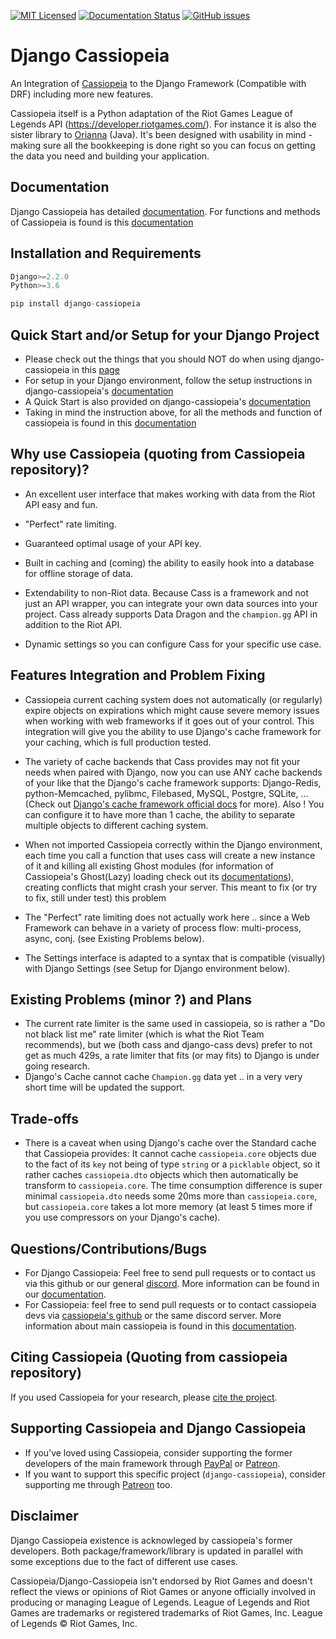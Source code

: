 [![MIT Licensed](https://img.shields.io/badge/license-MIT-green.svg)](https://github.com/paaksing/django-cassiopeia/blob/master/LICENSE.txt)
[![Documentation Status](https://readthedocs.org/projects/django-cassiopeia/badge/?version=latest)](https://django-cassiopeia.readthedocs.io/en/latest/?badge=latest)
[![GitHub issues](https://img.shields.io/github/issues/Naereen/StrapDown.js.svg)](https://github.com/paaksing/django-cassiopeia/issues)


# Django Cassiopeia

An Integration of [Cassiopeia](https://github.com/meraki-analytics/cassiopeia) to the Django Framework (Compatible with DRF) including more new features.

Cassiopeia itself is a Python adaptation of the Riot Games League of Legends API (https://developer.riotgames.com/). For instance it is also the sister library to [Orianna](https://github.com/robrua/Orianna) (Java). It's been designed with usability in mind - making sure all the bookkeeping is done right so you can focus on getting the data you need and building your application.

## Documentation
Django Cassiopeia has detailed [documentation](https://django-cassiopeia.readthedocs.io/en/latest/).
For functions and methods of Cassiopeia is found is this [documentation](http://cassiopeia.readthedocs.org/en/latest/) 

## Installation and Requirements
```python
Django>=2.2.0
Python>=3.6

pip install django-cassiopeia
```

## Quick Start and/or Setup for your Django Project

* Please check out the things that you should NOT do when using django-cassiopeia in this [page](https://django-cassiopeia.readthedocs.io/en/latest/cautions/)
* For setup in your Django environment, follow the setup instructions in django-cassiopeia's [documentation](https://django-cassiopeia.readthedocs.io/en/latest/django-setup/)
* A Quick Start is also provided on django-cassiopeia's [documentation](https://django-cassiopeia.readthedocs.io/en/latest/examples/)
* Taking in mind the instruction above, for all the methods and function of cassiopeia is found in this [documentation](http://cassiopeia.readthedocs.org/en/latest/)

## Why use Cassiopeia (quoting from Cassiopeia repository)?

* An excellent user interface that makes working with data from the Riot API easy and fun.

* "Perfect" rate limiting.

* Guaranteed optimal usage of your API key.

* Built in caching and (coming) the ability to easily hook into a database for offline storage of data.

* Extendability to non-Riot data. Because Cass is a framework and not just an API wrapper, you can integrate your own data sources into your project. Cass already supports Data Dragon and the ``champion.gg`` API in addition to the Riot API.

* Dynamic settings so you can configure Cass for your specific use case.

## Features Integration and Problem Fixing

* Cassiopeia current caching system does not automatically (or regularly) expire objects on expirations which might cause severe memory issues when working with web frameworks if it goes out of your control. This integration will give you the ability to use Django's cache framework for your caching, which is full production tested.

* The variety of cache backends that Cass provides may not fit your needs when paired with Django, now you can use ANY cache backends of your like that the Django's cache framework supports: Django-Redis, python-Memcached, pylibmc, Filebased, MySQL, Postgre, SQLite, ... (Check out [Django's cache framework official docs](https://docs.djangoproject.com/en/dev/topics/cache/) for more). Also ! You can configure it to have more than 1 cache, the ability to separate multiple objects to different caching system. 

* When not imported Cassiopeia correctly within the Django environment, each time you call a function that uses cass will create a new instance of it and killing all existing Ghost modules (for information of Cassiopeia's Ghost(Lazy) loading check out its [documentations](http://cassiopeia.readthedocs.org/en/latest/)), creating conflicts that might crash your server. This meant to fix (or try to fix, still under test) this problem

* The "Perfect" rate limiting does not actually work here .. since a Web Framework can behave in a variety of process flow: multi-process, async, conj. (see Existing Problems below).

* The Settings interface is adapted to a syntax that is compatible (visually) with Django Settings (see Setup for Django environment below).

## Existing Problems (minor ?) and Plans

* The current rate limiter is the same used in cassiopeia, so is rather a "Do not black list me" rate limiter (which is what the Riot Team recommends), but we (both cass and django-cass devs) prefer to not get as much 429s, a rate limiter that fits (or may fits) to Django is under going research.
* Django's Cache cannot cache `Champion.gg` data yet .. in a very very short time will be updated the support.

## Trade-offs

* There is a caveat when using Django's cache over the Standard cache that Cassiopeia provides: It cannot cache `cassiopeia.core` objects due to the fact of its `key` not being of type `string` or a `picklable` object, so it rather caches `cassiopeia.dto` objects which then automatically be transform to `cassiopeia.core`. The time consumption difference is super minimal `cassiopeia.dto` needs some 20ms more than `cassiopeia.core`, but `cassiopeia.core` takes a lot more memory (at least 5 times more if you use compressors on your Django's cache).

## Questions/Contributions/Bugs
* For Django Cassiopeia: Feel free to send pull requests or to contact us via this github or our general [discord](https://discord.gg/uYW7qhP). More information can be found in our [documentation](https://django-cassiopeia.readthedocs.io/en/latest/).
* For Cassiopeia: feel free to send pull requests or to contact cassiopeia devs via [cassiopeia's github](https://github.com/meraki-analytics/cassiopeia) or the same discord server. More information about main cassiopeia is found in this [documentation](http://cassiopeia.readthedocs.org/en/latest/).

## Citing Cassiopeia (Quoting from cassiopeia repository)
If you used Cassiopeia for your research, please [cite the project](https://doi.org/10.5281/zenodo.1170906).

## Supporting Cassiopeia and Django Cassiopeia
* If you've loved using Cassiopeia, consider supporting the former developers of the main framework through [PayPal](https://www.paypal.me/merakianalytics) or [Patreon](https://www.patreon.com/merakianalytics).
* If you want to support this specific project (`django-cassiopeia`), consider supporting me through [Patreon](https://www.patreon.com/paaksing) too. 

## Disclaimer
Django Cassiopeia existence is acknowleged by cassiopeia's former developers. Both package/framework/library is updated in parallel with some exceptions due to the fact of different use cases.

Cassiopeia/Django-Cassiopeia isn't endorsed by Riot Games and doesn't reflect the views or opinions of Riot Games or anyone officially involved in producing or managing League of Legends. League of Legends and Riot Games are trademarks or registered trademarks of Riot Games, Inc. League of Legends © Riot Games, Inc.
